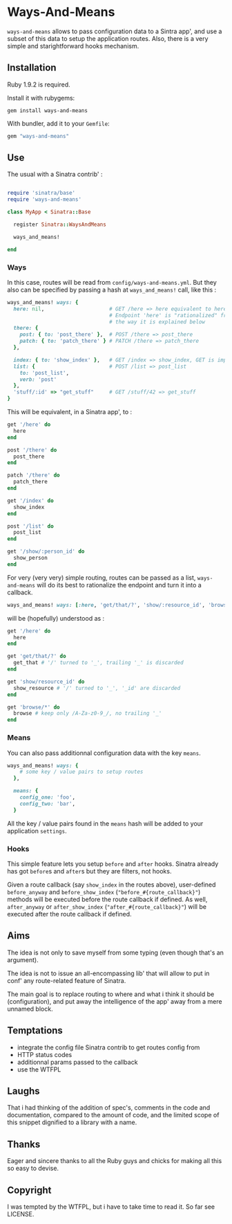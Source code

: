 # Ways-And-Means

`ways-and-means` allows to pass configuration data to a Sintra app', and use
a subset of this data to setup the application routes. Also, there is a very
simple and starightforward hooks mechanism.

## Installation

Ruby 1.9.2 is required.

Install it with rubygems:

    gem install ways-and-means

With bundler, add it to your `Gemfile`:

``` ruby
gem "ways-and-means"
```

## Use

The usual with a Sinatra contrib' :

``` ruby

require 'sinatra/base'
require 'ways-and-means'

class MyApp < Sinatra::Base

  register Sinatra::WaysAndMeans

  ways_and_means!

end
```

### Ways

In this case, routes will be read from `config/ways-and-means.yml`. But they
also can be specified by passing a hash at `ways_and_means!` call, like this :

``` ruby
ways_and_means! ways: {
  here: nil,                     # GET /here => here equivalent to here: 'here'.
                                 # Endpoint 'here' is "rationalized" from route
                                 # the way it is explained below
  there: {
    post: { to: 'post_there' },  # POST /there => post_there
    patch: { to: 'patch_there' } # PATCH /there => patch_there
  },

  index: { to: 'show_index' },   # GET /index => show_index, GET is implicit
  list: {                        # POST /list => post_list
    to: 'post_list',
    verb: 'post'
  },
  'stuff/:id' => "get_stuff"     # GET /stuff/42 => get_stuff
}
```

This will be equivalent, in a Sinatra app', to :

``` ruby
get '/here' do
  here
end

post '/there' do
  post_there
end

patch '/there' do
  patch_there
end

get '/index' do
  show_index
end

post '/list' do
  post_list
end

get '/show/:person_id' do
  show_person
end
```

For very (very very) simple routing, routes can be passed as a list,
`ways-and-means` will do its best to rationalize the endpoint and turn it into a
callback.

```ruby
ways_and_means! ways: [:here, 'get/that/?', 'show/:resource_id', 'browse/*']

```

will be (hopefully) understood as :

```ruby
get '/here' do
  here
end

get 'get/that/?' do
  get_that # '/' turned to '_', trailing '_' is discarded
end

get 'show/resource_id' do
  show_resource # '/' turned to '_', '_id' are discarded
end

get 'browse/*' do
  browse # keep only /A-Za-z0-9_/, no trailing '_'
end
```

### Means

You can also pass additionnal configuration data with the key `means`.

``` ruby
ways_and_means! ways: {
    # some key / value pairs to setup routes
  },

  means: {
    config_one: 'foo',
    config_two: 'bar',
  }
```

All the key / value pairs found in the `means` hash will be added to your
application `settings`.

### Hooks

This simple feature lets you setup `before` and `after` hooks. Sinatra already
has got `before`s and `after`s but they are filters, not hooks.

Given a route callback (say `show_index` in the routes above), user-defined
`before_anyway` and `before_show_index` (`"before_#{route_callback}"`) methods
will be executed before the route callback if defined. As well, `after_anyway`
or `after_show_index` (`"after_#{route_callback}"`) will be executed after the
route callback if defined.

## Aims

The idea is not only to save myself from some typing (even though that's an
argument).

The idea is not to issue an all-encompassing lib' that will allow to put in
conf' any route-related feature of Sinatra.

The main goal is to replace routing to where and what i think it should be
(configuration), and put away the intelligence of the app' away from a mere
unnamed block.

## Temptations

 - integrate the config file Sinatra contrib to get routes config from
 - HTTP status codes
 - additionnal params passed to the callback
 - use the WTFPL

## Laughs

That i had thinking of the addition of spec's, comments in the code and
documentation, compared to the amount of code, and the limited scope of this
snippet dignified to a library with a name. 

## Thanks

Eager and sincere thanks to all the Ruby guys and chicks for making all this so
easy to devise.

## Copyright

I was tempted by the WTFPL, but i have to take time to read it.
So far see LICENSE.
